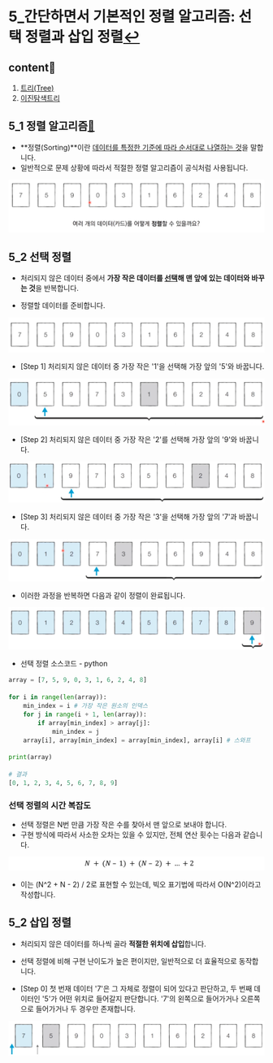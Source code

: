 # 5_간단하면서 기본적인 정렬 알고리즘: 선택 정렬과 삽입 정렬[↩](../README.md)

## content📑

1. [트리(Tree)](##4_1-데이터-업데이트가-가능한-상황에서의-구간-합(Interval-Sum)문제📑)
2. [이진탐색트리](##4_2-바이너리-인덱스-트리(Binary-Indexed-Tree)📑)
## 5_1 정렬 알고리즘[📑](##content📑)

* **정렬(Sorting)**이란 <u>데이터를 특정한 기준에 따라 순서대로 나열하는 것</u>을 말합니다.
* 일반적으로 문제 상황에 따라서 적절한 정렬 알고리즘이 공식처럼 사용됩니다.

![](./image/5_1.png)

## 5_2 선택 정렬

* 처리되지 않은 데이터 중에서 **가장 작은 데이터를 <u>선택</u>해 맨 앞에 있는 데이터와 바꾸는 것**을 반복합니다.

* 정렬할 데이터를 준비합니다.

![](./image/5_2.png)

* [Step 1] 처리되지 않은 데이터 중 가장 작은 '1'을 선택해 가장 앞의 '5'와 바꿉니다.

![](./image/5_3.png)

* [Step 2] 처리되지 않은 데이터 중 가장 작은 '2'를 선택해 가장 앞의 '9'와 바꿉니다.

![](./image/5_4.png)

* [Step 3] 처리되지 않은 데이터 중 가장 작은 '3'을 선택해 가장 앞의 '7'과 바꿉니다.

![](./image/5_5.png)

* 이러한 과정을 반복하면 다음과 같이 정렬이 완료됩니다.

![](./image/5_6.png)

* 선택 정렬 소스코드 - python

```python
array = [7, 5, 9, 0, 3, 1, 6, 2, 4, 8]

for i in range(len(array)):
    min_index = i # 가장 작은 원소의 인덱스
    for j in range(i + 1, len(array)):
        if array[min_index] > array[j]:
            min_index = j
    array[i], array[min_index] = array[min_index], array[i] # 스와프

print(array)

# 결과
[0, 1, 2, 3, 4, 5, 6, 7, 8, 9]
```

### 선택 정렬의 시간 복잡도

* 선택 정렬은 N번 만큼 가장 작은 수를 찾아서 맨 앞으로 보내야 합니다.
* 구현 방식에 따라서 사소한 오차는 있을 수 있지만, 전체 연산 횟수는 다음과 같습니다.

![](./image/5_7.png)

* 이는 (N^2 + N - 2) / 2로 표현할 수 있는데, 빅오 표기법에 따라서 O(N^2)이라고 작성합니다.

## 5_2 삽입 정렬

* 처리되지 않은 데이터를 하나씩 골라 **적절한 위치에 삽입**합니다.
* 선택 정렬에 비해 구현 난이도가 높은 편이지만, 일반적으로 더 효율적으로 동작합니다.

* [Step 0] 첫 번재 데이터 '7'은 그 자체로 정렬이 되어 있다고 판단하고, 두 번째 데이터인 '5'가 어떤 위치로 들어갈지 판단합니다. '7'의 왼쪽으로 들어가거나 오른쪽으로 들어가거나 두 경우만 존재합니다.

![](./image/5_8.png)
